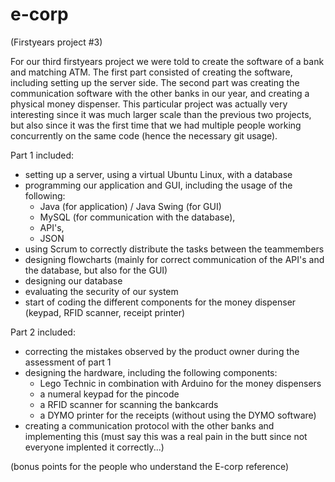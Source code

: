 # e-corp

(Firstyears project #3)

For our third firstyears project we were told to create the software of a bank and matching ATM. The first part consisted of creating the software, including setting up the server side. The second part was creating the communication software with the other banks in our year, and creating a physical money dispenser.
This particular project was actually very interesting since it was much larger scale than the previous two projects, but also since it was the first time that we had multiple people working concurrently on the same code (hence the necessary git usage).

Part 1 included:
- setting up a server, using a virtual Ubuntu Linux, with a database
- programming our application and GUI, including the usage of the following:
    - Java (for application) / Java Swing (for GUI)
    - MySQL (for communication with the database), 
    - API's, 
    - JSON
- using Scrum to correctly distribute the tasks between the teammembers
- designing flowcharts (mainly for correct communication of the API's and the database, but also for the GUI)
- designing our database
- evaluating the security of our system
- start of coding the different components for the money dispenser (keypad, RFID scanner, receipt printer)

Part 2 included:
- correcting the mistakes observed by the product owner during the assessment of part 1
- designing the hardware, including the following components:
  - Lego Technic in combination with Arduino for the money dispensers
  - a numeral keypad for the pincode
  - a RFID scanner for scanning the bankcards
  - a DYMO printer for the receipts (without using the DYMO software)
- creating a communication protocol with the other banks and implementing this (must say this was a real pain in the butt since not everyone implented it correctly...)

(bonus points for the people who understand the E-corp reference)

  
